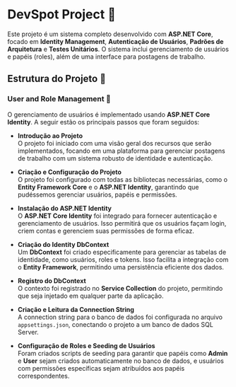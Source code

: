 # DevSpot Project 🎯
Este projeto é um sistema completo desenvolvido com **ASP.NET Core**, focado em **Identity Management**, **Autenticação de Usuários**, **Padrões de Arquitetura** e **Testes Unitários**. O sistema inclui gerenciamento de usuários e papéis (roles), além de uma interface para postagens de trabalho.

## Estrutura do Projeto 🚀

### User and Role Management 👥
O gerenciamento de usuários é implementado usando **ASP.NET Core Identity**. A seguir estão os principais passos que foram seguidos:

- **Introdução ao Projeto**  
  O projeto foi iniciado com uma visão geral dos recursos que serão implementados, focando em uma plataforma para gerenciar postagens de trabalho com um sistema robusto de identidade e autenticação.

- **Criação e Configuração do Projeto**  
  O projeto foi configurado com todas as bibliotecas necessárias, como o **Entity Framework Core** e o **ASP.NET Identity**, garantindo que pudéssemos gerenciar usuários, papéis e permissões.

- **Instalação do ASP.NET Identity**  
  O **ASP.NET Core Identity** foi integrado para fornecer autenticação e gerenciamento de usuários. Isso permitirá que os usuários façam login, criem contas e gerenciem suas permissões de forma eficaz.

- **Criação do Identity DbContext**  
  Um **DbContext** foi criado especificamente para gerenciar as tabelas de identidade, como usuários, roles e tokens. Isso facilita a integração com o **Entity Framework**, permitindo uma persistência eficiente dos dados.

- **Registro do DbContext**  
  O contexto foi registrado no **Service Collection** do projeto, permitindo que seja injetado em qualquer parte da aplicação.

- **Criação e Leitura da Connection String**  
  A connection string para o banco de dados foi configurada no arquivo `appsettings.json`, conectando o projeto a um banco de dados SQL Server.

- **Configuração de Roles e Seeding de Usuários**  
  Foram criados scripts de seeding para garantir que papéis como **Admin** e **User** sejam criados automaticamente no banco de dados, e usuários com permissões específicas sejam atribuídos aos papéis correspondentes.
